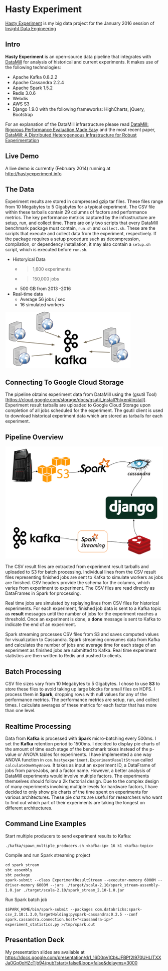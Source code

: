 Hasty Experiment
=================

[Hasty Experiment](http://www.hastyexperiment.info/) is my big data project for the January 2016 session of [Insight Data Engineering](http://insightdataengineering.com/)


## Intro
**Hasty Experiment** is an open-source data pipeline that integrates with [DataMill](https://datamill.uwaterloo.ca/) for analysis of historical and current experiments.
It makes use of the following technologies:
- Apache Kafka 0.8.2.2
- Apache Cassandra 2.2.4
- Apache Spark 1.5.2
- Redis 3.0.6
- Webdis
- AWS S3
- Django 1.9.0 with the following frameworks: HighCharts, jQuery, Bootstrap

For an explanation of the DataMill infrastructure please read [DataMill: Rigorous Performance Evaluation Made Easy](https://uwaterloo.ca/embedded-software-group/sites/ca.embedded-software-group/files/uploads/files/icpe13-datamill.pdf)
and the most recent paper, [DataMill: A Distributed Heterogeneous Infrastructure for Robust Experimentation](http://yuguangzhang.com/blog/wp-content/uploads/2015/11/document.pdf)

## Live Demo
A live demo is currently (February 2014) running at http://hastyexperiment.info

## The Data
Experiment results are stored in compressed gzip tar files. These files range from 10 Megabytes to 5 Gigabytes for a typical experiment. The CSV file within these tarballs contain 29 columns of factors and performance metrics. The key performance metrics captured by the infrastructure are setup, run, and collect time. There are only two scripts that every DataMill benchmark package must contain, `run.sh` and
`collect.sh`. These are the scripts that execute and collect data from the experiment, respectively.
If the package requires a setup procedure such as decompression, compilation, or dependency
installation, it may also contain a `setup.sh` script, which is executed before `run.sh`.

* Historyical Data
	* > 1,600 experiments
	* > 150,000 jobs
	* 500 GB from 2013 -2016
* Real-time data
	* Average 56 jobs / sec
	* 16 simulated workers

![kafka](github/images/kafka.png)

## Connecting To Google Cloud Storage

The pipeline obtains experiment data from DataMill using the (gsutil Tool)[https://cloud.google.com/storage/docs/gsutil_install?hl=en#install]. Experiment result tarballs are uploaded to Google Cloud Storage upon completion of all jobs scheduled for the experiment. The gsutil client is used to download historical experiment data which are stored as tarballs for each experiment. 

## Pipeline Overview

![pipeline](github/images/pipeline.png)

The CSV result files are extracted from experiment result tarballs and uploaded to S3 for batch processing. Individual lines from the CSV result files representing finished jobs are sent to Kafka to simulate workers as jobs are finished. CSV headers provide the schema for the columns, which varies from experiment to experiment. The CSV files are read directly as DataFrames in Spark for processing. 

Real time jobs are simulated by replaying lines from CSV files for historical experiments. For each experiment, finished job data is sent to a Kafka topic as **result** messages until the number of jobs for the experiment reaches a threshold. Once an experiment is done, a **done** message is sent to Kafka to indicate the end of an experiment. 

Spark streaming processes CSV files from S3 and saves computed values for visualization to Cassandra. Spark streaming consumes data from Kafka and calculates the number of jobs and average time for each stage of an experiment as finished jobs are submitted to Kafka. Real time experiment statistics are then written to Redis and pushed to clients. 
  
## Batch Processing
CSV file sizes vary from 10 Megabytes to 5 Gigabytes. I chose to use **S3** to store these files to avoid taking up large blocks for small files on HDFS. I process them in **Spark**, dropping rows with null values for any of the performance metrics. The performance metrics are setup, run, and collect times. I calculate averages of these metrics for each factor that has more than one level. 

## Realtime Processing

Data from **Kafka** is processed with **Spark** micro-batching every 500ms. I set the **Kafka** retention period to 1500ms. I decided to display pie charts of the amount of time each stage of the benchmark takes instead of the p-value or ANOVA tables for experiments. I have implemented a one way ANOVA function in `com.hastyexperiment.ExperimentResultStream` called `calculateOneWayAnova`. It takes as input an experiment ID, a DataFrame of jobs from parseJobs, and a factor name. However, a better analysis of DataMill experiments would involve multiple factors. The experiments themselves should follow a 2k factorial design. Due to the complex design of many experiments involving multiple levels for hardware factors, I have decided to only show pie charts of the time spent on experiments for various architectures. These pie charts are useful for researchers who want to find out which part of their experiments are taking the longest on different architectures.  

## Command Line Examples
Start multiple producers to send experiment results to Kafka:
```
./kafka/spawn_multiple_producers.sh <kafka-ip> 16 k1 <kafka-topic>
```

Compile and run Spark streaming project
```
cd spark_stream
sbt assembly
sbt package 
spark-submit --class ExperimentResultStream --executor-memory 6000M --driver-memory 6000M --jars ./target/scala-2.10/spark_stream-assembly-1.0.jar ./target/scala-2.10/spark_stream_2.10-1.0.jar
```

Run Spark batch job
```
$SPARK_HOME/bin/spark-submit --packages com.databricks:spark-csv_2.10:1.3.0,TargetHolding:pyspark-cassandra:0.2.5 --conf spark.cassandra.connection.host="<cassandra-ip>" experiment_statistics.py >/tmp/spark.out
```

## Presentation Deck
My presentation slides are available at https://docs.google.com/presentation/d/1_16D0pVICbkJFBPf2I970UHLlTXXJa0Gp0oHZcTjb94/pub?start=false&loop=false&delayms=3000